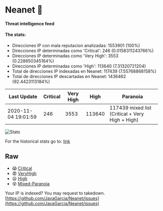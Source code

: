 # Neanet :hocho:
#### Threat intelligence feed
#### The stats:

- Direcciones IP con mala reputacion analizadas: 1553901 (100%)
- Direcciones IP determinadas como 'Critical':  246 (0.0158311243766%)
- Direcciones IP determinadas como 'Very High':  3553 (0.228650345164%)
- Direcciones IP determinadas como 'High':  113640 (7.31320721204)
- Total de direcciones IP indexadas en Neanet:  117439 (7.55768868158%)
- Total de direcciones IP descartadas en Neanet:  1436462 (92.4423113184%)

| Last Update | Critical | Very High | High | Paranoia |
| --- | --- | --- | --- | --- |
| 2020-11-04 19:01:59 | 246 | 3553 | 113640 | 117439 mixed list (Critical + Very High + High)|

![Stats](https://docs.google.com/spreadsheets/d/e/2PACX-1vSnaNMIXVabIpDJjufMlzH7poXnshF3mgd8Is1g9ytUEzVsP5my4Trn8f-xkoLLQ38xpL3HtmUexLo6/pubchart?oid=501124687&format=image)

For the historical stats go to: [link](/stats.csv)
## Raw
- :scream: [Critical](https://raw.githubusercontent.com/JavaGarcia/Neanet/master/blacklists/neanet_critical.txt)
- :fearful: [VeryHigh](https://raw.githubusercontent.com/JavaGarcia/Neanet/master/blacklists/neanet_veryHigh.txtt)
- :frowning: [High](https://raw.githubusercontent.com/JavaGarcia/Neanet/master/blacklists/neanet_high.txt)
- :dizzy_face: [Mixed-Paranoia](https://raw.githubusercontent.com/JavaGarcia/Neanet/master/blacklists/neanet_all.txt)


Your IP is indexed? You may request to takedown. [https://github.com/JavaGarcia/Neanet/issues](https://github.com/JavaGarcia/Neanet/issues)














































































































































































































































































































































































































































































































































































































































































































































































































































































































































































































































































































































































































































































































































































































































































































































































































































































































































































































































































































































































